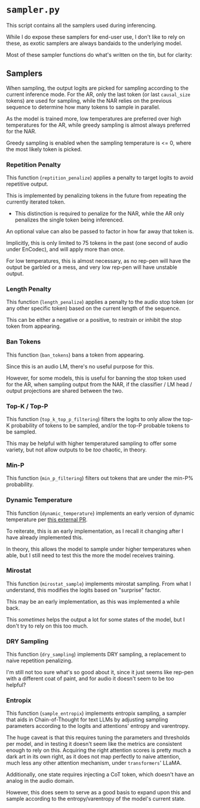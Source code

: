 # `sampler.py`

This script contains all the samplers used during inferencing.

While I do expose these samplers for end-user use, I don't like to rely on these, as exotic samplers are always bandaids to the underlying model.

Most of these sampler functions do what's written on the tin, but for clarity:

## Samplers

When sampling, the output logits are picked for sampling according to the current inference mode. For the AR, only the last token (or last `causal_size` tokens) are used for sampling, while the NAR relies on the previous sequence to determine how many tokens to sample in parallel.

As the model is trained more, low temperatures are preferred over high temperatures for the AR, while greedy sampling is almost always preferred for the NAR.

Greedy sampling is enabled when the sampling temperature is <= 0, where the most likely token is picked.

### Repetition Penalty

This function (`reptition_penalize`) applies a penalty to target logits to avoid repetitive output.

This is implemented by penalizing tokens in the future from repeating the currently iterated token.
* This distinction is required to penalize for the NAR, while the AR only penalizes the single token being inferenced.

An optional value can also be passed to factor in how far away that token is.

Implicitly, this is only limited to 75 tokens in the past (one second of audio under EnCodec), and will apply more than once.

For low temperatures, this is almost necessary, as no rep-pen will have the output be garbled or a mess, and very low rep-pen will have unstable output.

### Length Penalty

This function (`length_penalize`) applies a penalty to the audio stop token (or any other specific token) based on the current length of the sequence.

This can be either a negative or a positive, to restrain or inhibit the stop token from appearing.

### Ban Tokens

This function (`ban_tokens`) bans a token from appearing.

Since this is an audio LM, there's no useful purpose for this. 

However, for some models, this is useful for banning the stop token used for the AR, when sampling output from the NAR, if the classifier / LM head / output projections are shared between the two.

### Top-K / Top-P

This function (`top_k_top_p_filtering`) filters the logits to only allow the top-K probability of tokens to be sampled, and/or the top-P probable tokens to be sampled.

This may be helpful with higher temperatured sampling to offer some variety, but not allow outputs to be *too* chaotic, in theory.

### Min-P

This function (`min_p_filtering`) filters out tokens that are under the min-P% probability.

### Dynamic Temperature

This function (`dynamic_temperature`) implements an early version of dynamic temperature per [this external PR](https://github.com/LostRuins/koboldcpp/pull/464).

To reiterate, this is an early implementation, as I recall it changing after I have already implemented this.

In theory, this allows the model to sample under higher temperatures when able, but I still need to test this the more the model receives training.

### Mirostat

This function (`mirostat_sample`) implements mirostat sampling. From what I understand, this modifies the logits based on "surprise" factor.

This may be an early implementation, as this was implemented a while back.

This *sometimes* helps the output a lot for some states of the model, but I don't try to rely on this too much.

### DRY Sampling

This function (`dry_sampling`) implements DRY sampling, a replacement to naive repetition penalizing.

I'm still not too sure what's so good about it, since it just seems like rep-pen with a different coat of paint, and for audio it doesn't seem to be too helpful?

### Entropix

This function (`sample_entropix`) implements entropix sampling, a sampler that aids in Chain-of-Thought for text LLMs by adjusting sampling parameters according to the logits and attentions' entropy and varentropy.

The huge caveat is that this requires tuning the parameters and thresholds per model, and in testing it doesn't seem like the metrics are consistent enough to rely on this. Acquiring the right attention scores is pretty much a dark art in its own right, as it does not map perfectly to naive attention, much less any other attention mechanism, under `transformers`' LLaMA.

Additionally, one state requires injecting a CoT token, which doesn't have an analog in the audio domain. 

However, this does seem to serve as a good basis to expand upon this and sample according to the entropy/varentropy of the model's current state.